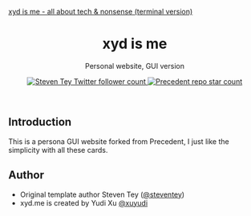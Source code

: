 <a href="https://xyd.me">xyd is me - all about tech & nonsense (terminal version)</a>
  <h1 align="center">xyd is me</h1>
</a>

<p align="center">
  Personal website, GUI version
</p>

<p align="center">
  <a href="https://twitter.com/yudixu">
    <img src="https://img.shields.io/twitter/follow/steventey?style=flat&label=steventey&logo=twitter&color=0bf&logoColor=fff" alt="Steven Tey Twitter follower count" />
  </a>
  <a href="https://github.com/steven-tey/precedent">
    <img src="https://img.shields.io/github/stars/steven-tey/precedent?label=steven-tey%2Fprecedent" alt="Precedent repo star count" />
  </a>
</p>

<br/>

## Introduction

This is a persona GUI website forked from Precedent, I just like the simplicity with all these cards. 


## Author

- Original template author Steven Tey ([@steventey](https://twitter.com/steventey))
- xyd.me is created by Yudi Xu [@xuyudi](https://twitter.com/yudixu)

